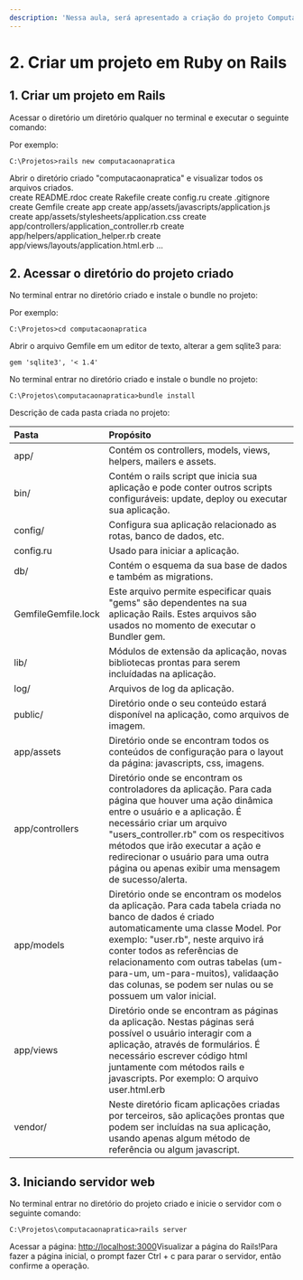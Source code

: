 ```yaml
---
description: 'Nessa aula, será apresentado a criação do projeto Computação na Prática.'
---
```


# 2. Criar um projeto em Ruby on Rails

## 1. Criar um projeto em Rails

Acessar o diretório um diretório qualquer no terminal e executar o seguinte comando:  
  
Por exemplo:

```text
C:\Projetos>rails new computacaonapratica
```

  
Abrir o diretório criado "computacaonapratica" e visualizar todos os arquivos criados.  
      create  README.rdoc      create  Rakefile      create  config.ru      create  .gitignore      create  Gemfile      create  app      create  app/assets/javascripts/application.js      create  app/assets/stylesheets/application.css      create  app/controllers/application\_controller.rb      create  app/helpers/application\_helper.rb      create  app/views/layouts/application.html.erb     ...

## 2. Acessar o diretório do projeto criado

No terminal entrar no diretório criado e instale o bundle no projeto:  
  
Por exemplo:

```text
C:\Projetos>cd computacaonapratica
```

Abrir o arquivo Gemfile em um editor de texto, alterar a gem sqlite3 para:

```text
gem 'sqlite3', '< 1.4'
```

No terminal entrar no diretório criado e instale o bundle no projeto:  


```text
C:\Projetos\computacaonapratica>bundle install 
```

  
Descrição de cada pasta criada no projeto:

| Pasta | Propósito |
| :--- | :--- |
| app/ | Contém os controllers, models, views, helpers, mailers e assets. |
| bin/ | Contém o rails script que inicia sua aplicação e pode conter outros scripts configuráveis: update, deploy ou executar sua aplicação. |
| config/ | Configura sua aplicação relacionado as rotas, banco de dados, etc. |
| config.ru | Usado para iniciar a aplicação. |
| db/ | Contém o esquema da sua base de dados e também as migrations. |
| GemfileGemfile.lock | Este arquivo permite especificar quais "gems" são dependentes na sua aplicação Rails. Estes arquivos são usados no momento de executar o Bundler gem. |
| lib/ | Módulos de extensão da aplicação, novas bibliotecas prontas para serem incluídadas na aplicação. |
| log/ | Arquivos de log da aplicação. |
| public/ | Diretório onde o seu conteúdo estará disponível na aplicação, como arquivos de imagem. |
| app/assets | Diretório onde se encontram todos os conteúdos de configuração para o layout da página: javascripts, css, imagens. |
| app/controllers | Diretório onde se encontram os controladores da aplicação. Para cada página que houver uma ação dinâmica entre o usuário e a aplicação.  É necessário criar um arquivo "users\_controller.rb" com os respecitivos métodos que irão executar a ação e redirecionar o usuário para uma outra página ou apenas exibir uma mensagem de sucesso/alerta. |
| app/models | Diretório onde se encontram os modelos da aplicação. Para cada tabela criada no banco de dados é criado automaticamente uma classe Model.  Por exemplo: "user.rb", neste arquivo irá conter todos as referências de relacionamento com outras tabelas \(um-para-um, um-para-muitos\), validaação das colunas, se podem ser nulas ou se possuem um valor inicial. |
| app/views | Diretório onde se encontram as páginas da aplicação. Nestas páginas será possível o usuário interagir com a aplicação, através de formulários. É necessário escrever código html juntamente com métodos rails e javascripts.  Por exemplo: O arquivo user.html.erb |
| vendor/ | Neste diretório ficam aplicações criadas por terceiros, são aplicações prontas que podem ser incluídas na sua aplicação, usando apenas algum método de referência ou algum javascript. |

## 3. Iniciando servidor web

No terminal entrar no diretório do projeto criado e inicie o servidor com o seguinte comando:

```text
C:\Projetos\computacaonapratica>rails server
```

Acessar a página: [http://localhost:3000](http://localhost:3000/)Visualizar a página do Rails!Para fazer a página inicial, o prompt fazer Ctrl + c para parar o servidor, então confirme a operação.  


